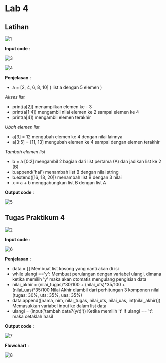 # Lab 4
## Latihan 

![1](https://user-images.githubusercontent.com/73066008/100188881-bf998b00-2f1d-11eb-8ca2-18b4264fcd2c.png)

__Input code__ :

![3](https://user-images.githubusercontent.com/73066008/100225178-63039380-2f50-11eb-8028-1360fb30acc0.png)
   
![4](https://user-images.githubusercontent.com/73066008/100225217-7151af80-2f50-11eb-96fc-96b4efacdc67.png)

__Penjelasan__ :

* a = [2, 4, 6, 8, 10] ( list a dengan 5 elemen )

_Akses list_

* print(a[2]) menampilkan elemen ke - 3
* print(a[1:4]) mengambil nilai elemen ke 2 sampai elemen ke 4
* print(a[4]) mengambil elemen terakhir

_Ubah elemen list_

* a[3] = 12 mengubah elemen ke 4 dengan nilai lainnya
* a[3:5] = [11, 13] mengubah elemen ke 4 sampai dengan elemen terakhir

_Tambah elemen list_

* b = a [0:2] mengambil 2 bagian dari list pertama (A) dan jadikan list ke 2 (B)
* b.append('hai') menambah list B dengan nilai string
* b.extend([16, 18, 20]) menambah list B dengan 3 nilai
* x = a + b menggabungkan list B dengan list A

__Output code__ :

![5](https://user-images.githubusercontent.com/73066008/100229061-3ce0f200-2f56-11eb-97e5-53569f5b7cc3.png)

## Tugas Praktikum 4

![2](https://user-images.githubusercontent.com/73066008/100228876-f095b200-2f55-11eb-94fd-503c31523a03.png)

__Input code__ :

![6](https://user-images.githubusercontent.com/73066008/100290868-e81d9580-2fae-11eb-953c-9c998c1b1498.png)

__Penjelasan__ :

* data = [] Membuat list kosong yang nanti akan di isi
* while ulangi =='y': Membuat perulangan dengan variabel ulangi, dimana ketika memilih 'y' maka akan otomatis mengulang pengisian data
* nilai_akhir = (nilai_tugas)*30/100 + (nilai_uts)*35/100 + (nilai_uas)*35/100 Nilai Akhir diambil dari perhitungan 3 komponen nilai (tugas: 30%, uts: 35%, uas: 35%)
* data.append([nama, nim, nilai_tugas, nilai_uts, nilai_uas, int(nilai_akhir)]) Memasukkan variabel input ke dalam list data
* ulangi = (input('tambah data?(y/t)')) Ketika memilih 't' if ulangi == 't': maka cetaklah hasil

__Output code__ :

![7](https://user-images.githubusercontent.com/73066008/100290888-f2d82a80-2fae-11eb-8036-07ae24ac5dad.png)

__Flowchart__ :

![8](https://user-images.githubusercontent.com/73066008/100294630-fa510100-2fb9-11eb-8f7b-ab4d0b9dc200.png)



